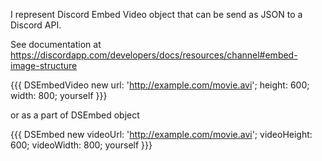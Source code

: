 I represent Discord Embed Video object that can be send as JSON to a Discord  API.

See documentation at https://discordapp.com/developers/docs/resources/channel#embed-image-structure

{{{
DSEmbedVideo new 
	url: 'http://example.com/movie.avi';
	height: 600;
	width: 800;
	yourself
}}}

or as a part of DSEmbed object

{{{
DSEmbed new 
	videoUrl: 'http://example.com/movie.avi';
	videoHeight: 600;
	videoWidth: 800;
	yourself
}}}
